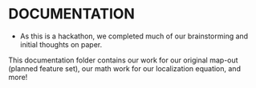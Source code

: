 # DOCUMENTATION

- As this is a hackathon, we completed much of our brainstorming and initial thoughts on paper.

This documentation folder contains our work for our original map-out (planned feature set), our math work for our localization equation, and more!